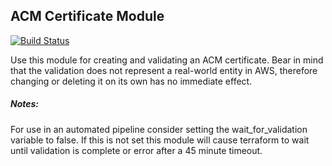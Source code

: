 ## ACM Certificate Module

[![Build Status](https://travis-ci.com/telia-oss/terraform-aws-acm-certificate.svg?branch=master)](https://travis-ci.com/telia-oss/terraform-aws-acm-certificate)

Use this module for creating and validating an ACM certificate. Bear in mind 
that the validation does not represent a real-world entity in AWS, therefore 
changing or deleting it on its own has no immediate effect.

##### Notes:

For use in an automated pipeline consider setting the wait_for_validation variable to false.  If this is not set this module will cause terraform to wait until validation is complete or error after a 45 minute timeout.